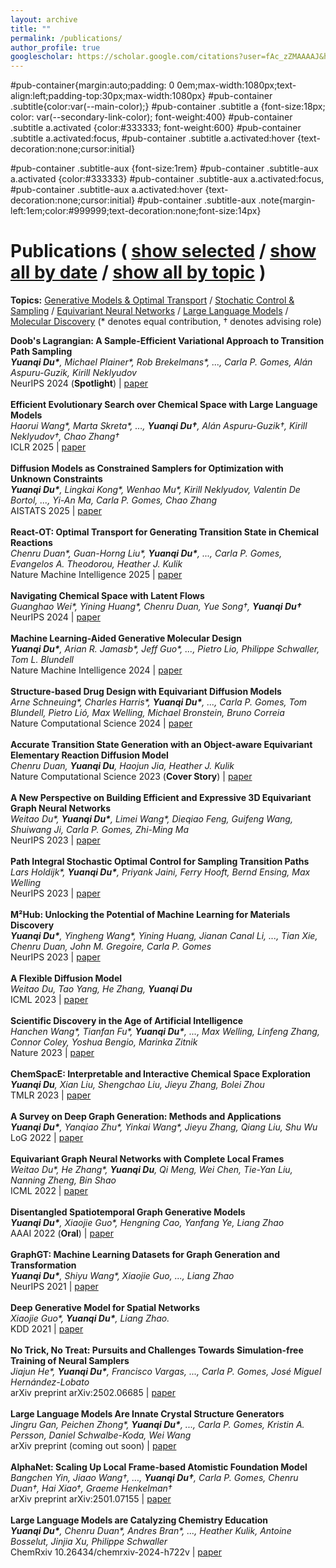 ```yaml
---
layout: archive
title: ""
permalink: /publications/
author_profile: true
googlescholar: https://scholar.google.com/citations?user=fAc_zZMAAAAJ&hl=en
---
```


<html>


#pub-container{margin:auto;padding: 0 0em;max-width:1080px;text-align:left;padding-top:30px;max-width:1080px}
#pub-container .subtitle{color:var(--main-color);}
#pub-container .subtitle a {font-size:18px; color: var(--secondary-link-color); font-weight:400}
#pub-container .subtitle a.activated {color:#333333; font-weight:600}
#pub-container .subtitle a.activated:focus,
#pub-container .subtitle a.activated:hover {text-decoration:none;cursor:initial}

#pub-container .subtitle-aux {font-size:1rem}
#pub-container .subtitle-aux a.activated {color:#333333}
#pub-container .subtitle-aux a.activated:focus,
#pub-container .subtitle-aux a.activated:hover {text-decoration:none;cursor:initial}
#pub-container .subtitle-aux .note{margin-left:1em;color:#999999;text-decoration:none;font-size:14px}

<body>

<h1 class="subtitle">Publications
(
    <a id="publication-by-selected" href="javascript:;", onClick="publicationBySelected();">show selected</a> /
    <a id="publication-by-date" href="javascript:;", onClick="publicationByDate();">show all by date</a> /
    <a id="publication-by-topic" href="javascript:;", onClick="publicationByTopic();">show all by topic</a>
)
</h1>
<p class="subtitle-aux"><b>Topics:</b>
    <a href="#generative-model" onClick="return publicationByTopicSpecific(this)" data-topic="generative-model">Generative Models & Optimal Transport</a> /
    <a href="#control-sampling" onClick="return publicationByTopicSpecific(this)" data-topic="control-sampling">Stochatic Control & Sampling</a> /
    <a href="#equivariant-neural-network" onClick="return publicationByTopicSpecific(this)" data-topic="equivariant-neural-network">Equivariant Neural Networks</a> /
    <a href="#large-language-model" onClick="return publicationByTopicSpecific(this)" data-topic="large-language-model">Large Language Models</a> /
    <a href="#molecular-discovery" onClick="return publicationByTopicSpecific(this)" data-topic="molecular-discovery">Molecular Discovery</a> (* denotes equal contribution, † denotes advising role)
    <br />
</p>
<div id="pub-card-container" class="activated hide">
  <div class="pub-card" data-topic="control-sampling" data-year="2025" data-selected="true">
    <strong>Doob's Lagrangian: A Sample-Efficient Variational Approach to Transition Path Sampling</strong><br>
    <em><b>Yuanqi Du*</b>, Michael Plainer*, Rob Brekelmans*, ..., Carla P. Gomes, Alán Aspuru-Guzik, Kirill Neklyudov</em><br>
    NeurIPS 2024 (<b>Spotlight</b>) | <a href="https://openreview.net/forum?id=ShJWT0n7kX">paper</a>
  </div>
  <br>

  <div class="pub-card" data-topic="large-language-model" data-year="2025" data-selected="true"> 
    <strong>Efficient Evolutionary Search over Chemical Space with Large Language Models</strong><br> 
    <em>Haorui Wang*, Marta Skreta*, …, <b>Yuanqi Du†</b>, Alán Aspuru-Guzik†, Kirill Neklyudov†, Chao Zhang†</em><br>
    ICLR 2025 | <a href="https://molleo.github.io/">paper</a> 
  </div>
  <br>
  
  <div class="pub-card" data-topic="generative-model" data-year="2025" data-selected="true"> 
    <strong>Diffusion Models as Constrained Samplers for Optimization with Unknown Constraints</strong><br> 
    <em><b>Yuanqi Du*</b>, Lingkai Kong*, Wenhao Mu*, Kirill Neklyudov, Valentin De Bortol, ..., Yi-An Ma, Carla P. Gomes, Chao Zhang</em><br> 
    AISTATS 2025 | <a href="https://arxiv.org/abs/2402.18012">paper</a> 
  </div> 
  <br> 
  
  <div class="pub-card" data-topic="generative-model" data-year="2025" data-selected="true"> 
    <strong>React-OT: Optimal Transport for Generating Transition State in Chemical Reactions</strong><br> 
    <em>Chenru Duan*, Guan-Horng Liu*, <b>Yuanqi Du*</b>, ..., Carla P. Gomes, Evangelos A. Theodorou, Heather J. Kulik</em><br> 
    Nature Machine Intelligence 2025 | <a href="https://t.co/RwXUSEISmq">paper</a> 
  </div> 
  <br> 
  
  <div class="pub-card" data-topic="molecular-discovery" data-year="2024" data-selected="true"> 
    <strong>Navigating Chemical Space with Latent Flows</strong><br> 
    <em>Guanghao Wei*, Yining Huang*, Chenru Duan, Yue Song†, <b>Yuanqi Du†</b></em><br> 
    NeurIPS 2024 | <a href="https://arxiv.org/abs/2405.03987">paper</a> 
  </div> 
  <br> 

  <div class="pub-card" data-topic="molecular-discovery" data-year="2024" data-selected="true">
    <strong>Machine Learning-Aided Generative Molecular Design</strong><br>
    <em><b>Yuanqi Du*</b>, Arian R. Jamasb*, Jeff Guo*, ..., Pietro Lio, Philippe Schwaller, Tom L. Blundell</em><br>
    Nature Machine Intelligence 2024 | <a href="https://www.nature.com/articles/s42256-024-00843-5">paper</a>
</div>
<br>

<div class="pub-card" data-topic="generative-model" data-year="2024" data-selected="true">
    <strong>Structure-based Drug Design with Equivariant Diffusion Models</strong><br>
    <em>Arne Schneuing*, Charles Harris*, <b>Yuanqi Du*</b>, ..., Carla P. Gomes, Tom Blundell, Pietro Lió, Max Welling, Michael Bronstein, Bruno Correia</em><br>
    Nature Computational Science 2024 | <a href="https://www.nature.com/articles/s43588-024-00737-x">paper</a>
</div>
<br>

<div class="pub-card" data-topic="generative-model" data-year="2023" data-selected="true">
    <strong>Accurate Transition State Generation with an Object-aware Equivariant Elementary Reaction Diffusion Model</strong><br>
    <em>Chenru Duan, <b>Yuanqi Du</b>, Haojun Jia, Heather J. Kulik</em><br>
    Nature Computational Science 2023 (<b>Cover Story</b>) | <a href="https://www.nature.com/articles/s43588-023-00563-7">paper</a>
</div>
<br>

<div class="pub-card" data-topic="equivariant-neural-network" data-year="2023" data-selected="true">
    <strong>A New Perspective on Building Efficient and Expressive 3D Equivariant Graph Neural Networks</strong><br>
    <em>Weitao Du*, <b>Yuanqi Du*</b>, Limei Wang*, Dieqiao Feng, Guifeng Wang, Shuiwang Ji, Carla P. Gomes, Zhi-Ming Ma</em><br>
    NeurIPS 2023 | <a href="https://arxiv.org/abs/2304.04757">paper</a>
</div>
<br>

<div class="pub-card" data-topic="control-sampling" data-year="2023" data-selected="true">
    <strong>Path Integral Stochastic Optimal Control for Sampling Transition Paths</strong><br>
    <em>Lars Holdijk*, <b>Yuanqi Du*</b>, Priyank Jaini, Ferry Hooft, Bernd Ensing, Max Welling</em><br>
    NeurIPS 2023  | <a href="https://arxiv.org/abs/2207.02149">paper</a>
</div>
<br>

<div class="pub-card" data-topic="molecular-discovery" data-year="2023" data-selected="false">
    <strong>M²Hub: Unlocking the Potential of Machine Learning for Materials Discovery</strong><br>
    <em><b>Yuanqi Du*</b>, Yingheng Wang*, Yining Huang, Jianan Canal Li, ..., Tian Xie, Chenru Duan, John M. Gregoire, Carla P. Gomes</em><br>
    NeurIPS 2023 | <a href="https://arxiv.org/abs/2307.05378">paper</a>
</div>
<br>

<div class="pub-card" data-topic="generative-model" data-year="2023" data-selected="false">
    <strong>A Flexible Diffusion Model</strong><br>
    <em>Weitao Du, Tao Yang, He Zhang, <b>Yuanqi Du</b></em><br>
    ICML 2023 | <a href="https://arxiv.org/abs/2206.10365">paper</a>
</div>
<br>

<div class="pub-card" data-topic="molecular-discovery" data-year="2023" data-selected="true">
    <strong>Scientific Discovery in the Age of Artificial Intelligence</strong><br>
    <em>Hanchen Wang*, Tianfan Fu*, <b>Yuanqi Du*</b>, ..., Max Welling, Linfeng Zhang, Connor Coley, Yoshua Bengio, Marinka Zitnik</em><br>
    Nature 2023 | <a href="https://www.nature.com/articles/s41586-023-06221-2">paper</a>
</div>
<br>

<div class="pub-card" data-topic="molecular-discovery" data-year="2023" data-selected="false">
    <strong>ChemSpacE: Interpretable and Interactive Chemical Space Exploration</strong><br>
    <em><b>Yuanqi Du</b>, Xian Liu, Shengchao Liu, Jieyu Zhang, Bolei Zhou</em><br>
    TMLR 2023 | <a href="https://openreview.net/forum?id=C1Xl8dYCBn">paper</a>
</div>
<br>

<div class="pub-card" data-topic="generative-model" data-year="2022" data-selected="false">
    <strong>A Survey on Deep Graph Generation: Methods and Applications</strong><br>
    <em><b>Yuanqi Du*</b>, Yanqiao Zhu*, Yinkai Wang*, Jieyu Zhang, Qiang Liu, Shu Wu</em><br>
    LoG 2022 | <a href="https://arxiv.org/pdf/2203.06714.pdf">paper</a>
</div>
<br>

<div class="pub-card" data-topic="equivariant-neural-network" data-year="2022" data-selected="true">
    <strong>Equivariant Graph Neural Networks with Complete Local Frames</strong><br>
    <em>Weitao Du*, He Zhang*, <b>Yuanqi Du</b>, Qi Meng, Wei Chen, Tie-Yan Liu, Nanning Zheng, Bin Shao</em><br>
    ICML 2022 | <a href="https://arxiv.org/pdf/2110.14811.pdf">paper</a>
</div>
<br>

<div class="pub-card" data-topic="generative-model" data-year="2022" data-selected="false">
    <strong>Disentangled Spatiotemporal Graph Generative Models</strong><br>
    <em><b>Yuanqi Du*</b>, Xiaojie Guo*, Hengning Cao, Yanfang Ye, Liang Zhao</em><br>
    AAAI 2022 (<b>Oral</b>) | <a href="https://ojs.aaai.org/index.php/AAAI/article/view/20607">paper</a>
</div>
<br>

<div class="pub-card" data-topic="generative-model" data-year="2021" data-selected="false">
    <strong>GraphGT: Machine Learning Datasets for Graph Generation and Transformation</strong><br>
    <em><b>Yuanqi Du*</b>, Shiyu Wang*, Xiaojie Guo, ..., Liang Zhao</em><br>
    NeurIPS 2021 | <a href="https://openreview.net/forum?id=NYgt9vcdyjm">paper</a>
</div>
<br>

<div class="pub-card" data-topic="generative-model" data-year="2021" data-selected="false">
    <strong>Deep Generative Model for Spatial Networks</strong><br>
    <em>Xiaojie Guo*, <b>Yuanqi Du*</b>, Liang Zhao.</em><br>
    KDD 2021 | <a href="https://arxiv.org/abs/2203.00411">paper</a>
</div>
<br>

<div class="pub-card" data-topic="control-sampling" data-year="2025" data-selected="true">
    <strong>No Trick, No Treat: Pursuits and Challenges Towards Simulation-free Training of Neural Samplers</strong><br>
    <em>Jiajun He*, <b>Yuanqi Du*</b>, Francisco Vargas, ..., Carla P. Gomes, José Miguel Hernández-Lobato</em><br>
    arXiv preprint arXiv:2502.06685 | <a href="https://arxiv.org/abs/2502.06685">paper</a>
</div>
<br>

<div class="pub-card" data-topic="large-language-model" data-year="2025" data-selected="false">
    <strong>Large Language Models Are Innate Crystal Structure Generators</strong><br>
    <em>Jingru Gan, Peichen Zhong*, <b>Yuanqi Du*</b>, ..., Carla P. Gomes, Kristin A. Persson, Daniel Schwalbe-Koda, Wei Wang</em><br>
    arXiv preprint (coming out soon) | <a href="#">paper</a>
</div>
<br>

<div class="pub-card" data-topic="equivariant-neural-network" data-year="2025" data-selected="false">
    <strong>AlphaNet: Scaling Up Local Frame-based Atomistic Foundation Model</strong><br>
    <em>Bangchen Yin, Jiaao Wang†, …, <b>Yuanqi Du†</b>, Carla P. Gomes, Chenru Duan†, Hai Xiao†, Graeme Henkelman†</em><br>
    arXiv preprint arXiv:2501.07155 | <a href="https://arxiv.org/abs/2501.07155">paper</a>
</div>
<br>

<div class="pub-card" data-topic="large-language-model" data-year="2024" data-selected="false">
    <strong>Large Language Models are Catalyzing Chemistry Education</strong><br>
    <em><b>Yuanqi Du*</b>, Chenru Duan*, Andres Bran*, ..., Heather Kulik, Antoine Bosselut, Jinjia Xu, Philippe Schwaller</em><br>
    ChemRxiv 10.26434/chemrxiv-2024-h722v | <a href="https://chemrxiv.org/engage/chemrxiv/article-details/66772be25101a2ffa8412ee0">paper</a>
</div>
  
  

</div>


<script src="https://code.jquery.com/jquery-3.1.1.min.js" crossorigin="anonymous"></script>
<script src="https://cdnjs.cloudflare.com/ajax/libs/tether/1.4.0/js/tether.min.js"
        integrity="sha384-DztdAPBWPRXSA/3eYEEUWrWCy7G5KFbe8fFjk5JAIxUYHKkDx6Qin1DkWx51bBrb" crossorigin="anonymous"></script>
<script src="https://maxcdn.bootstrapcdn.com/bootstrap/4.0.0-alpha.6/js/bootstrap.min.js"
        integrity="sha384-vBWWzlZJ8ea9aCX4pEW3rVHjgjt7zpkNpZk+02D9phzyeVkE+jo0ieGizqPLForn" crossorigin="anonymous"></script>
<script type="text/javascript">
$.fn.isInViewport = function() {
    var elementTop = $(this).offset().top;
    var elementBottom = elementTop + $(this).outerHeight();
    var viewportTop = $(window).scrollTop();
    var viewportBottom = viewportTop + $(window).height();
    return elementBottom > viewportTop && elementTop < viewportBottom;
};
var allPublications = null;
var allTopics = null;
function publicationBySelected() {
    var a = $("#publication-by-selected")
    if (a.hasClass("activated")) {
        return ;
    }
    $("#pub-container .subtitle a").removeClass("activated");
    $("#pub-container .subtitle-aux a").removeClass("activated");
    a.addClass("activated");
    $("#pub-card-container").html("");
    for (var pubId = 0; pubId < allPublications.length; pubId++) {
        var pub = $(allPublications[pubId]);
        if (pub.data("selected") == true) {
            $("#pub-card-container").append(pub);
        }
    }
}
function publicationByDate() {
    var a = $("#publication-by-date")
    if (a.hasClass("activated")) {
        return ;
    }
    $("#pub-container .subtitle a").removeClass("activated");
    $("#pub-container .subtitle-aux a").removeClass("activated");
    a.addClass("activated");
    $("#pub-card-container").html("");
    for (var pubId = 0; pubId < allPublications.length; pubId++) {
        if (pubId == 0 || $(allPublications[pubId-1]).data("year") != $(allPublications[pubId]).data("year")) {
            var year = $(allPublications[pubId]).data("year");
            $("#pub-card-container").append($("<h5 id='year-" + year.toString() + "'>" + year.toString() + "</h5>"));
        }
        $("#pub-card-container").append(allPublications[pubId]);
    }
}
function publicationByTopicInner() {
    var a = $("#publication-by-topic")
    if (a.hasClass("activated")) {
        return ;
    }
    $("#pub-container .subtitle a").removeClass("activated");
    a.addClass("activated");
    $("#pub-card-container").html("");
    for (var topicId in allTopics) {
        var topic = allTopics[topicId].name;
        var topicTitle = allTopics[topicId].title;
        // var topicTitle = topic.split("-").map(function (a) { return a[0].toUpperCase() + a.substr(1).toLowerCase(); }).join(" ");
        $("#pub-card-container").append($("<h5 id='topic-" + topic + "'>" + topicTitle + "</h5>"));
        for (var pubId = 0; pubId < allPublications.length; pubId++) {
            var pub = $(allPublications[pubId]);
            if (pub.data("topic").indexOf(topic) != -1) {
                $("#pub-card-container").append(pub);
            }
        }
    }
}
function publicationByTopicSpecificInner(a) {
    if ($(a).hasClass("activated")) {
        return false;
    }
    $("#pub-container .subtitle-aux a").removeClass("activated");
    $(a).addClass("activated");
}
function publicationByTopic() {
    publicationByTopicInner();
    publicationByTopicSpecificInner($("#pub-container .subtitle-aux a:first"));
    return true;
}
function publicationByTopicSpecific(a) {
    publicationByTopicInner();
    publicationByTopicSpecificInner(a);
    var hash = a.hash;
    $(hash).prop('id', hash.substr(1) + '-noscroll');
    window.location.hash = hash;
    $(hash + '-noscroll').prop('id', hash.substr(1));
    if (!$(hash).isInViewport()) {
        $('html, body').animate({
            scrollTop: $(hash).offset().top
        }, 1000, function(){
        });
    }
    return false;
}
$(function() {
    getRealSize = function(bgImg) {
        var img = new Image();
        img.src = bgImg.attr("src");
        var width = img.width,
            height = img.height;
        return {
            width: width,
            height: height
        }
    };
    getRealWindowSize = function() {
        var winWidth = null,
            winHeight = null;
        if (window.innerWidth) winWidth = window.innerWidth;
        else if ((document.body) && (document.body.clientWidth)) winWidth = document.body.clientWidth;
        if (window.innerHeight) winHeight = window.innerHeight;
        else if ((document.body) && (document.body.clientHeight)) winHeight = document.body.clientHeight;
        if (document.documentElement && document.documentElement.clientHeight && document.documentElement.clientWidth) {
            winHeight = document.documentElement.clientHeight;
            winWidth = document.documentElement.clientWidth
        }
        return {
            width: winWidth,
            height: winHeight
        }
    };
    fullBg = function() {
        var bgImg = $("#background");
        var mainContainer = $("#main");
        var firstFire = null;
        if (bgImg.length == 0) {
            return ;
        }
        function resizeImg() {
            var realSize = getRealSize(bgImg);
            var imgWidth = realSize.width;
            var imgHeight = realSize.height;
            if (imgWidth == 0 || imgHeight == 0) {
                setTimeout(function() {
                    resizeImg();
                }, 200);
            }
            console.log(realSize);
            var realWinSize = getRealWindowSize();
            var winWidth = realWinSize.width;
            var winHeight = realWinSize.height;
            var widthRatio = winWidth / imgWidth;
            var heightRatio = winHeight / imgHeight;
            console.log(realWinSize);
            if (widthRatio > heightRatio) {
                bgImg.width(imgWidth * widthRatio + 'px').height(imgHeight * widthRatio + 'px').css({'top':
                    -(imgHeight * widthRatio - winHeight) / 10 * 5 + 'px', 'left': '0'})
            } else {
                bgImg.width(imgWidth * heightRatio + 'px').height(imgHeight * heightRatio + 'px').css({'left':
                    -(imgWidth * heightRatio - winWidth) / 10 * 3 + 'px', 'top': '0'})
            }
            // mainContainer.css({
            //     width: winWidth,
            //     height: winHeight
            // });
        }
        resizeImg();
        window.onresize = function() {
            if (firstFire === null) {
                firstFire = setTimeout(function() {
                    resizeImg();
                    firstFire = null
                }, 100)
            }
        }
    };
    targetColor = $("#main-content-container .name").css("color");
    animatedLink = function(speed) {
        $("#main-content-container .col-link li").hover(function() {
            $(this).find('.icon').animate({
                color: targetColor,
                borderColor: targetColor
            }, speed);
            $(this).find('.caption').animate({
                color: targetColor
            })
        }, function() {
            $(this).find('.icon').animate({
                borderColor: '#cccccc',
                color: '#cccccc'
            }, speed);
            $(this).find('.caption').animate({
                color: '#cccccc'
            })
        })
    };
    // fullBg();
    // animatedLink(400);
    allPublications = $("#pub-card-container .pub-card");
    allTopicsLink = $("#pub-container .subtitle-aux a");
    allTopics = [];
    for (var topicId = 0; topicId < allTopicsLink.length; topicId++) {
        allTopics.push({name: $(allTopicsLink[topicId]).data("topic"), title: $(allTopicsLink[topicId]).html()});
    }
    $("#publication-by-selected").click();
    // $("#publication-by-date").click();
    $("#pub-card-container").removeClass("hide");
});
</script>
</body>
</html>